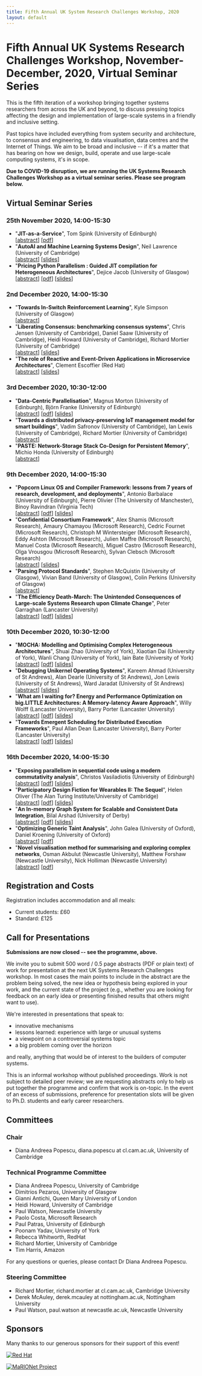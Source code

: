 ```yaml
---
title: Fifth Annual UK System Research Challenges Workshop, 2020
layout: default
---
```


# Fifth Annual UK Systems Research Challenges Workshop, November-December, 2020, Virtual Seminar Series

This is the fifth iteration of a workshop bringing together systems researchers
from across the UK and beyond, to discuss pressing topics affecting the design
and implementation of large-scale systems in a friendly and inclusive setting.

Past topics have included everything from system security and architecture, to
consensus and engineering, to data visualisation, data centres and the Internet
of Things. We aim to be broad and inclusive -- if it's a matter that has bearing
on how we design, build, operate and use large-scale computing systems, it's in
scope.

**Due to COVID-19 disruption, we are running the UK Systems Research Challenges
Workshop as a virtual seminar series. Please see program below.**

## Virtual Seminar Series

### 25th November 2020, 14:00-15:30

- "**JIT-as-a-Service**", Tom Spink (University of Edinburgh)  
  [[abstract](abstracts/uksystems2020-abstract10.txt)]
  [[pdf](pdfs/uksystems2020-paper10.pdf)]
- "**AutoAI and Machine Learning Systems Design**", Neil Lawrence (University of
  Cambridge)  
  [[abstract](abstracts/uksystems2020-abstract39.txt)]
  [[slides](slides/presso39.url)]
- "**Pricing Python Parallelism : Guided JIT compilation for Heterogeneous
  Architectures**", Dejice Jacob (University of Glasgow)  
  [[abstract](abstracts/uksystems2020-abstract7.txt)]
  [[pdf](pdfs/uksystems2020-paper7.pdf)]
  [[slides](slides/presso7.pdf)]

### 2nd December 2020, 14:00-15:30

- "**Towards In-Switch Reinforcement Learning**", Kyle Simpson (University of
  Glasgow)  
  [[abstract](abstracts/uksystems2020-abstract9.txt)]
- "**Liberating Consensus: benchmarking consensus systems**", Chris Jensen
  (University of Cambridge), Daniel Saaw (University of Cambridge), Heidi Howard
  (University of Cambridge), Richard Mortier (University of Cambridge)  
  [[abstract](abstracts/uksystems2020-abstract30.txt)]
  [[slides](slides/presso30.pdf)]
- "**The role of Reactive and Event-Driven Applications in Microservice
  Architectures**", Clement Escoffier (Red Hat)  
  [[abstract](abstracts/uksystems2020-abstract4.txt)]
  [[slides](slides/presso4.pdf)]

### 3rd December 2020, 10:30-12:00

- "**Data-Centric Parallelisation**", Magnus Morton (University of Edinburgh),
  Björn Franke (University of Edinburgh)  
  [[abstract](abstracts/uksystems2020-abstract8.txt)]
  [[pdf](pdfs/uksystems2020-paper8.pdf)]
  [[slides](slides/presso8.pdf)]
- "**Towards a distributed privacy-preserving IoT management model for smart
  buildings**", Vadim Safronov (University of Cambridge), Ian Lewis (University
  of Cambridge), Richard Mortier (University of Cambridge)  
  [[abstract](abstracts/uksystems2020-abstract16.txt)]
- "**PASTE: Network-Storage Stack Co-Design for Persistent Memory**", Michio
  Honda (University of Edinburgh)  
  [[abstract](abstracts/uksystems2020-abstract27.txt)]

### 9th December 2020, 14:00-15:30

- "**Popcorn Linux OS and Compiler Framework: lessons from 7 years of research,
  development, and deployments**", Antonio Barbalace (University of Edinburgh),
  Pierre Olivier (The University of Manchester), Binoy Ravindran (Virginia Tech)  
  [[abstract](abstracts/uksystems2020-abstract26.txt)]
  [[pdf](pdfs/uksystems2020-paper26.pdf)]
  [[slides](slides/presso26.pdf)]
- "**Confidential Consortium Framework**", Alex Shamis (Microsoft Research),
  Amaury Chamayou (Microsoft Research), Cedric Fournet (Microsoft Research),
  Christoph M Wintersteiger (Microsoft Research), Eddy Ashton (Microsoft
  Research), Julien Maffre (Microsoft Research), Manuel Costa (Microsoft
  Research), Miguel Castro (Microsoft Research), Olga Vrousgou (Microsoft
  Research), Sylvan Clebsch (Microsoft Research)  
  [[abstract](abstracts/uksystems2020-abstract17.txt)]
  [[slides](slides/presso17.pdf)]
- "**Parsing Protocol Standards**", Stephen McQuistin (University of Glasgow),
  Vivian Band (University of Glasgow), Colin Perkins (University of Glasgow)  
  [[abstract](abstracts/uksystems2020-abstract3.txt)]
- "**The Efficiency Death-March: The Unintended Consequences of Large-scale
  Systems Research upon Climate Change**", Peter Garraghan (Lancaster
  University)  
  [[abstract](abstracts/uksystems2020-abstract32.txt)]
  [[pdf](pdfs/uksystems2020-paper32.pdf)]
  [[slides](slides/presso32.pdf)]

### 10th December 2020, 10:30-12:00

- "**MOCHA: Modelling and Optimising Complex Heterogeneous Architectures**",
  Shuai Zhao (University of York), Xiaotian Dai (University of York), Wanli
  Chang (University of York), Iain Bate (University of York)  
  [[abstract](abstracts/uksystems2020-abstract11.txt)]
  [[pdf](pdfs/uksystems2020-paper11.pdf)]
  [[slides](slides/presso11.pdf)]
- "**Debugging Unikernel Operating Systems**", Kareem Ahmad (University of St
  Andrews), Alan Dearle (University of St Andrews), Jon Lewis (University of St
  Andrews), Ward Jaradat (University of St Andrews)  
  [[abstract](abstracts/uksystems2020-abstract40.txt)]
  [[slides](slides/presso40.pdf)]
- "**What am I waiting for? Energy and Performance Optimization on big.LITTLE
  Architectures: A Memory-latency Aware Approach**", Willy Wolff (Lancaster
  University), Barry Porter (Lancaster University)  
  [[abstract](abstracts/uksystems2020-abstract21.txt)]
  [[pdf](pdfs/uksystems2020-paper21.pdf)]
  [[slides](slides/presso21.url)]
- "**Towards Emergent Scheduling for Distributed Execution Frameworks**", Paul
  Allan Dean (Lancaster University), Barry Porter (Lancaster University)  
  [[abstract](abstracts/uksystems2020-abstract22.txt)]
  [[pdf](pdfs/uksystems2020-paper22.pdf)]
  [[slides](slides/presso22.pdf)]

### 16th December 2020, 14:00-15:30

- "**Exposing parallelism in sequential code using a modern commutativity
  analysis**", Christos Vasiladiotis (University of Edinburgh)  
  [[abstract](abstracts/uksystems2020-abstract28.txt)]
  [[pdf](pdfs/uksystems2020-paper28.pdf)]
  [[slides](slides/presso28.pdf)]
- "**Participatory Design Fiction for Wearables II: The Sequel**", Helen Oliver
  (The Alan Turing Institute/University of Cambridge)  
  [[abstract](abstracts/uksystems2020-abstract35.txt)]
  [[pdf](pdfs/uksystems2020-paper35.pdf)]
  [[slides](slides/presso5.pdf)]
- "**An In-memory Graph System for Scalable and Consistent Data Integration**,
  Bilal Arshad (University of Derby)  
  [[abstract](abstracts/uksystems2020-abstract5.txt)]
  [[pdf](pdfs/uksystems2020-paper15.pdf)]
  [[slides](slides/presso5.pdf)]
- "**Optimizing Generic Taint Analysis**", John Galea (University of Oxford),
  Daniel Kroening (University of Oxford)  
  [[abstract](abstracts/uksystems2020-abstract33.txt)]
  [[pdf](pdfs/uksystems2020-paper33.pdf)]
- "**Novel visualisation method for summarising and exploring complex
  networks**, Osman Akbulut (Newcastle University), Matthew Forshaw (Newcastle
  University), Nick Holliman (Newcastle University)  
  [[abstract](abstracts/uksystems2020-abstract14.txt)]
  [[pdf](pdfs/uksystems2020-paper14.pdf)]

## Registration and Costs

Registration includes accommodation and all meals:

- Current students: £60
- Standard: £125

## Call for Presentations

**Submissions are now closed -- see the programme, above.**

We invite you to submit 500 word / 0.5 page abstracts (PDF or plain text) of
work for presentation at the next UK Systems Research Challenges workshop. In
most cases the main points to include in the abstract are the problem being
solved, the new idea or hypothesis being explored in your work, and the current
state of the project (e.g., whether you are looking for feedback on an early
idea or presenting finished results that others might want to use).

We're interested in presentations that speak to:

  * innovative mechanisms
  * lessons learned: experience with large or unusual systems
  * a viewpoint on a controversial systems topic
  * a big problem coming over the horizon

and really, anything that would be of interest to the builders of computer
systems.

This is an informal workshop without published proceedings. Work is not subject
to detailed peer review; we are requesting abstracts only to help us put
together the programme and confirm that work is on-topic. In the event of an
excess of submissions, preference for presentation slots will be given to Ph.D.
students and early career researchers.

## Committees

### Chair

- Diana Andreea Popescu, diana.popescu at cl.cam.ac.uk,  University of Cambridge

### Technical Programme Committee

- Diana Andreea Popescu, University of Cambridge
- Dimitrios Pezaros, University of Glasgow
- Gianni Antichi, Queen Mary University of London
- Heidi Howard, University of Cambridge
- Paul Watson, Newcastle University
- Paolo Costa, Microsoft Research
- Paul Patras, University of Edinburgh
- Poonam Yadav, University of York
- Rebecca Whitworth, RedHat
- Richard Mortier, University of Cambridge
- Tim Harris, Amazon

For any questions or queries, please contact Dr Diana Andreea Popescu.

### Steering Committee

- Richard Mortier, richard.mortier at cl.cam.ac.uk, Cambridge University
- Derek McAuley, derek.mcauley at nottingham.ac.uk, Nottingham University
- Paul Watson, paul.watson at newcastle.ac.uk, Newcastle University


## Sponsors

Many thanks to our generous sponsors for their support of this event!

[![Red Hat](/images/redhat-new.jpg)](https://www.redhat.com/en)

[![MaRIONet Project](/images/marionet.png)](https://manycore.org.uk/)
